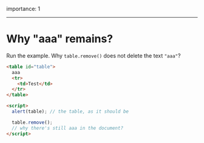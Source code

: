 importance: 1

---

# Why "aaa" remains?

Run the example. Why `table.remove()` does not delete the text `"aaa"`?

```html height=100 run
<table id="table">
  aaa
  <tr>
    <td>Test</td>
  </tr>
</table>

<script>
  alert(table); // the table, as it should be

  table.remove();
  // why there's still aaa in the document?
</script>
```
